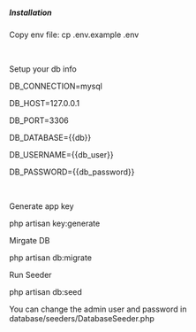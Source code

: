 <h5>Installation</h5>
<p>Copy env file: cp .env.example .env</p>
<br />
<p>Setup your db info</p>
<p>DB_CONNECTION=mysql</p>
<p>DB_HOST=127.0.0.1</p>
<p>DB_PORT=3306</p>
<p>DB_DATABASE={{db}}</p>
<p>DB_USERNAME={{db_user}}</p>
<p>DB_PASSWORD={{db_password}}</p>
<br/>
<p>Generate app key</p>
<p>php artisan key:generate</p>

<p>Mirgate DB</p>
<p>php artisan db:migrate</p>

<p>Run Seeder</p>
<p>php artisan db:seed</p>
<p> You can change the admin user and password in database/seeders/DatabaseSeeder.php</p>